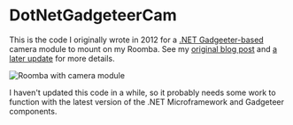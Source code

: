 # DotNetGadgeteerCam
This is the code I originally wrote in 2012 for a [.NET Gadgeeter-based][1] camera module to mount on my Roomba. See my [original blog post][3] and [a later update][4] for more details.

![Roomba with camera module](https://personalnexus.files.wordpress.com/2012/08/roombacam_thumb.jpg)

I haven't updated this code in a while, so it probably needs some work to function with the latest version of the .NET Microframework and Gadgeteer components.

  [1]: http://www.netmf.com/gadgeteer/
  [3]: https://personalnexus.wordpress.com/2012/06/25/net-gadgeteer-powered-roombacam-prototype-complete/
  [4]: https://personalnexus.wordpress.com/2012/08/19/net-gadgeteer-powered-roombacam-update/
